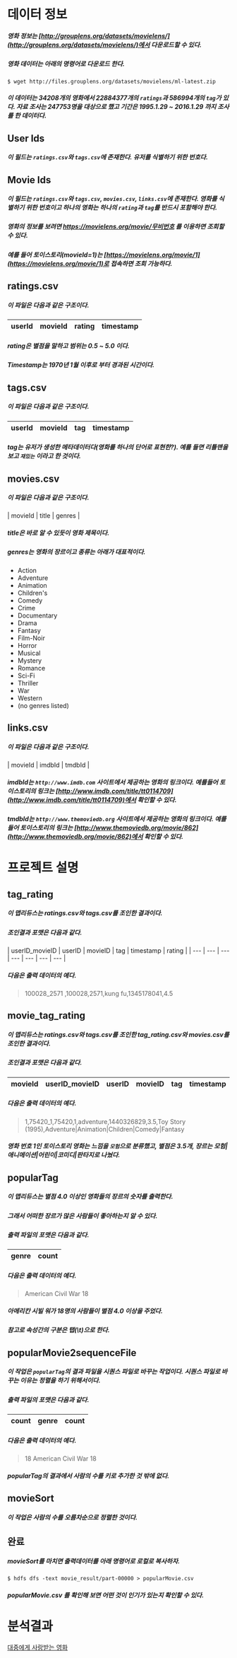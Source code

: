 # 데이터 정보 
##### 영화 정보는 [http://grouplens.org/datasets/movielens/](http://grouplens.org/datasets/movielens/)에서 다운로드할 수 있다. 
##### 영화 데이터는 아래의 명령어로 다운로드 한다.
```
$ wget http://files.grouplens.org/datasets/movielens/ml-latest.zip
```
##### 이 데이터는 34208개의 영화에서 22884377개의 `ratings`과 586994개의 `tag`가 있다. 자료 조사는 247753명을 대상으로 했고 기간은 1995.1.29 ~ 2016.1.29 까지 조사를 한 데이터다.

## User Ids
##### 이 필드는 `ratings.csv`와 `tags.csv`에 존재한다. 유저를 식별하기 위한 번호다.

## Movie Ids
##### 이 필드는 `ratings.csv`와 `tags.csv`, `movies.csv`, `links.csv`에 존재한다. 영화를 식별하기 위한 번호이고 하나의 영화는 하나의 `rating`과 `tag`를 반드시 포함해야 한다.
##### 영화의 정보를 보려면 <https://movielens.org/movie/무비번호> 를 이용하면 조회할 수 있다.
##### 예를 들어 토이스토리(movieId=1)는 [https://movielens.org/movie/1](https://movielens.org/movie/1)로 접속하면 조회 가능하다.

## ratings.csv
##### 이 파일은 다음과 같은 구조이다.
| userId | movieId | rating | timestamp |
| --- | --- | --- | --- |
##### rating은 별점을 말하고 범위는 0.5 ~ 5.0 이다.
##### Timestamp는 1970년 1월 이후로 부터 경과된 시간이다.

## tags.csv
##### 이 파일은 다음과 같은 구조이다.
| userId | movieId | tag | timestamp |
| --- | --- | --- | --- |
##### tag는 유저가 생성한 메타데이터다(영화를 하나의 단어로 표현한?). 예를 들면 리틀맨을 보고 `재밌는` 이라고 한 것이다.

## movies.csv
##### 이 파일은 다음과 같은 구조이다.
| movieId | title | genres |
##### title은 바로 알 수 있듯이 영화 제목이다.
##### genres는 영화의 장르이고 종류는 아래가 대표적이다.
* Action
* Adventure
* Animation
* Children's
* Comedy
* Crime
* Documentary
* Drama
* Fantasy
* Film-Noir
* Horror
* Musical
* Mystery
* Romance
* Sci-Fi
* Thriller
* War
* Western
* (no genres listed)

## links.csv
##### 이 파일은 다음과 같은 구조이다.
| movieId | imdbId | tmdbId |

##### imdbId는 `http://www.imdb.com` 사이트에서 제공하는 영화의 링크이다. 예를들어 토이스토리의 링크는 [http://www.imdb.com/title/tt0114709](http://www.imdb.com/title/tt0114709)에서 확인할 수 있다.
##### tmdbId는 `http://www.themoviedb.org` 사이트에서 제공하는 영화의 링크이다. 예를들어 토이스토리의 링크는 [http://www.themoviedb.org/movie/862](http://www.themoviedb.org/movie/862)에서 확인할 수 있다.

# 프로젝트 설명
## tag_rating
##### 이 맵리듀스는 ratings.csv와 tags.csv를 조인한 결과이다.
##### 조인결과 포맷은 다음과 같다.
| userID_movieID | userID | movieID | tag | timestamp | rating |
| --- | --- | --- | --- | --- | --- | --- |

##### 다음은 출력 데이터의 예다.
> 100028_2571     ,100028,2571,kung fu,1345178041,4.5

## movie_tag_rating
##### 이 맵리듀스는 ratings.csv와 tags.csv를 조인한 tag_rating.csv와 movies.csv를 조인한 결과이다.
##### 조인결과 포맷은 다음과 같다.
| movieId | userID_movieID | userID | movieID | tag | timestamp | rating | title | genres |
| --- | --- | --- | --- | --- | --- | --- | --- | --- |

##### 다음은 출력 데이터의 예다.
> 1,75420_1,75420,1,adventure,1440326829,3.5,Toy Story (1995),Adventure|Animation|Children|Comedy|Fantasy
##### 영화 번호 1인 토이스토리 영화는 느낌을 `모험`으로 분류했고, 별점은 3.5개, 장르는  모험|애니메이션|어린이|코미디|판타지로 나눴다.

## popularTag
##### 이 맵리듀스는 별점 4.0 이상인 영화들의 장르의 숫자를 출력한다.
##### 그래서 어떠한 장르가 많은 사람들이 좋아하는지 알 수 있다.
##### 출력 파일의 포맷은 다음과 같다.
| genre | count |
| --- | --- |

##### 다음은 출력 데이터의 예다.
> American Civil War	18

##### 아메리칸 시빌 워가 18명의 사람들이 별점 4.0 이상을 주었다.
##### 참고로 속성간의 구분은 탭(\t)으로 한다.

## popularMovie2sequenceFile 
##### 이 작업은 `popularTag`의 결과 파일을 시퀀스 파일로 바꾸는 작업이다. 시퀀스 파일로 바꾸는 이유는 정렬을 하기 위해서이다.
##### 출력 파일의 포맷은 다음과 같다.
| count | genre | count |
| --- | --- | --- |

##### 다음은 출력 데이터의 예다.
> 18 American Civil War	18

##### popularTag의 결과에서 사람의 수를 키로 추가한 것 밖에 없다.

## movieSort
##### 이 작업은 사람의 수를 오름차순으로 정렬한 것이다.

## 완료
##### movieSort를 마치면 출력데이터를 아래 명령어로 로컬로 복사하자.
```
$ hdfs dfs -text movie_result/part-00000 > popularMovie.csv
```

##### popularMovie.csv 를 확인해 보면 어떤 것이 인기가 있는지 확인할 수 있다.

# 분석결과
[대중에게 사랑받는 영화](https://github.com/googolhkl/dataAnalysis/blob/master/movie/popularMovie.pdf)

